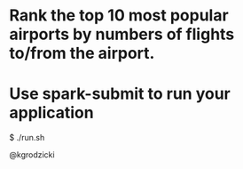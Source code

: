 # Rank the top 10 most popular airports by numbers of flights to/from the airport.

# Use spark-submit to run your application
$ ./run.sh


@kgrodzicki
